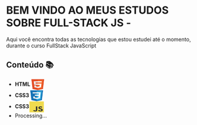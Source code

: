 # BEM VINDO AO MEUS ESTUDOS SOBRE FULL-STACK JS -

<p>Aqui você encontra todas as tecnologias que estou estudei até o momento, durante o curso FullStack JavaScript</p>

## Conteúdo 📚
<ul>
  <li><strong>HTML<img align="center" alt="HTML logo" height="30" width="40" src="https://raw.githubusercontent.com/devicons/devicon/master/icons/html5/html5-original.svg"></strong></li>
  <li><strong>CSS3<img align="center" alt="CSS logo" height="30" width="40" src="https://raw.githubusercontent.com/devicons/devicon/master/icons/css3/css3-original.svg"></strong></li>
  <li><strong>CSS3<img align="center" alt="CSS logo" height="30" width="40" src="https://raw.githubusercontent.com/devicons/devicon/master/icons/javascript/javascript-original.svg"></strong></li>
  <li>Processing...</li>
</ul>
